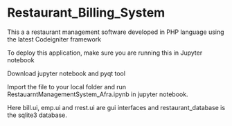 # Restaurant_Billing_System
This a a restaurant management software developed in PHP language using the latest Codeigniter framework

To deploy this application, make sure you are running this in Jupyter notebook

Download jupyter notebook and pyqt tool

Import the file to your local folder and run RestauarntManagementSystem_Afra.ipynb in jupyter notebook.

Here bill.ui, emp.ui and rrest.ui are gui interfaces and restaurant_database is the sqlite3 database. 
